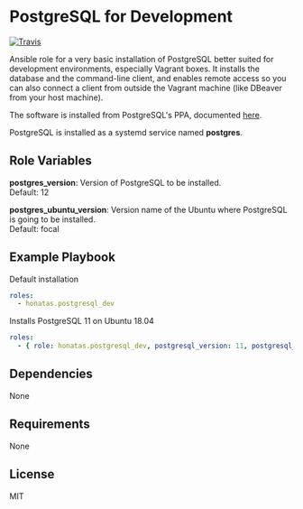 PostgreSQL for Development
==========================

[![Travis](https://img.shields.io/travis/honatas/ansible-role-postgresql-dev?style=plastic)](https://travis-ci.org/Honatas/ansible-role-postgresql-dev "View the build status on Travis")


Ansible role for a very basic installation of PostgreSQL better suited for development environments, especially Vagrant boxes. It installs the database and the command-line client, and enables remote access so you can also connect a client from outside the Vagrant machine (like DBeaver from your host machine).  

The software is installed from PostgreSQL's PPA, documented [here](https://www.postgresql.org/download/linux/ubuntu/).  

PostgreSQL is installed as a systemd service named **postgres**.


Role Variables
--------------

**postgres_version**: Version of PostgreSQL to be installed.  
Default: 12  

**postgres_ubuntu_version**: Version name of the Ubuntu where PostgreSQL is going to be installed.  
Default: focal


Example Playbook
----------------

Default installation
```yaml
roles:
  - honatas.postgresql_dev
```

Installs PostgreSQL 11 on Ubuntu 18.04
```yaml
roles:
  - { role: honatas.postgresql_dev, postgresql_version: 11, postgresql_ubuntu_version: bionic }
```


Dependencies
------------

None

Requirements
------------

None

License
-------

MIT
